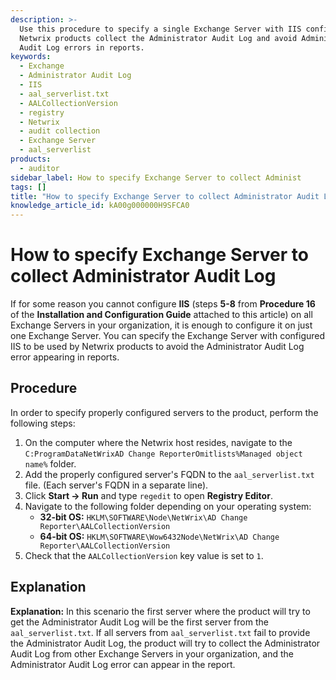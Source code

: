 ```yaml
---
description: >-
  Use this procedure to specify a single Exchange Server with IIS configured so
  Netwrix products collect the Administrator Audit Log and avoid Administrator
  Audit Log errors in reports.
keywords:
  - Exchange
  - Administrator Audit Log
  - IIS
  - aal_serverlist.txt
  - AALCollectionVersion
  - registry
  - Netwrix
  - audit collection
  - Exchange Server
  - aal_serverlist
products:
  - auditor
sidebar_label: How to specify Exchange Server to collect Administ
tags: []
title: "How to specify Exchange Server to collect Administrator Audit Log"
knowledge_article_id: kA00g000000H9SFCA0
---
```


# How to specify Exchange Server to collect Administrator Audit Log

If for some reason you cannot configure **IIS** (steps **5-8** from **Procedure 16** of the **Installation and Configuration Guide** attached to this article) on all Exchange Servers in your organization, it is enough to configure it on just one Exchange Server. You can specify the Exchange Server with configured IIS to be used by Netwrix products to avoid the Administrator Audit Log error appearing in reports.

## Procedure

In order to specify properly configured servers to the product, perform the following steps:

1. On the computer where the Netwrix host resides, navigate to the `C:ProgramDataNetWrixAD Change ReporterOmitlists%Managed object name%` folder.
2. Add the properly configured server's FQDN to the `aal_serverlist.txt` file. (Each server's FQDN in a separate line).
3. Click **Start -> Run** and type `regedit` to open **Registry Editor**.
4. Navigate to the following folder depending on your operating system:
   - **32-bit OS:** `HKLM\SOFTWARE\Node\NetWrix\AD Change Reporter\AALCollectionVersion`
   - **64-bit OS:** `HKLM\SOFTWARE\Wow6432Node\NetWrix\AD Change Reporter\AALCollectionVersion`
5. Check that the `AALCollectionVersion` key value is set to `1`.

## Explanation

**Explanation:** In this scenario the first server where the product will try to get the Administrator Audit Log will be the first server from the `aal_serverlist.txt`. If all servers from `aal_serverlist.txt` fail to provide the Administrator Audit Log, the product will try to collect the Administrator Audit Log from other Exchange Servers in your organization, and the Administrator Audit Log error can appear in the report.
